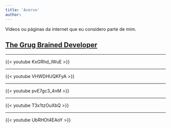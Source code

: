 ```yaml
---
title: 'Acervo'
author: 
---
```


Vídeos ou páginas da internet que eu considero parte de mim.

## [The Grug Brained Developer](https://grugbrain.dev/#grug-on-complexity)

---

{{< youtube KxGRhd_iWuE >}}

---

{{< youtube VHWDHUQKFyA >}}

---

{{< youtube pvE7gc3_4nM >}}

---

{{< youtube T3x1tzOuXbQ >}}

---

{{< youtube UbRHOt4EAoY >}}
